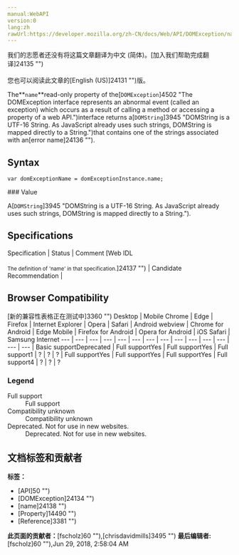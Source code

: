 ```yaml
---
manual:WebAPI
version:0
lang:zh
rawUrl:https://developer.mozilla.org/zh-CN/docs/Web/API/DOMException/name
---
```




<bdi>我们的志愿者还没有将这篇文章翻译为<bdi>中文 (简体)</bdi>。[加入我们帮助完成翻译]24135 "")<br></br>您也可以阅读此文章的[English (US)]24131 "")版。</bdi>






The**`name`**read-only property of the[`DOMException`]4502 "The DOMException interface represents an abnormal event (called an exception) which occurs as a result of calling a method or accessing a property of a web API.")interface returns a[`DOMString`]3945 "DOMString is a UTF-16 String. As JavaScript already uses such strings, DOMString is mapped directly to a String.")that contains one of the strings associated with an[error name]24136 "").


## Syntax<a name="Syntax"></a>

```
var domExceptionName = domExceptionInstance.name;

```
<dl></dl>
### Value<a name="Value"></a>


A[`DOMString`]3945 "DOMString is a UTF-16 String. As JavaScript already uses such strings, DOMString is mapped directly to a String.").


## Specifications<a name="Specifications"></a>
Specification | Status | Comment 
[Web IDL<br></br><small>The definition of &#39;name&#39; in that specification.</small>]24137 "") | Candidate Recommendation |  


## Browser Compatibility<a name="Browser_Compatibility"></a>
[新的兼容性表格正在测试中<i></i>]3360 "")
<abbr>Desktop<i></i></abbr> | <abbr>Mobile<i></i></abbr> 
<abbr>Chrome<i></i></abbr> | <abbr>Edge<i></i></abbr> | <abbr>Firefox<i></i></abbr> | <abbr>Internet Explorer<i></i></abbr> | <abbr>Opera<i></i></abbr> | <abbr>Safari<i></i></abbr> | <abbr>Android webview<i></i></abbr> | <abbr>Chrome for Android<i></i></abbr> | <abbr>Edge Mobile<i></i></abbr> | <abbr>Firefox for Android<i></i></abbr> | <abbr>Opera for Android<i></i></abbr> | <abbr>iOS Safari<i></i></abbr> | <abbr>Samsung Internet<i></i></abbr> 
 ---  |  ---  |  ---  |  ---  |  ---  |  ---  |  ---  |  ---  |  ---  |  ---  |  ---  |  ---  |  ---  |  ---  | 
Basic support<abbr>Deprecated<i></i></abbr> | <abbr>Full support</abbr>Yes | <abbr>Full support</abbr>Yes | <abbr>Full support</abbr>1 | <abbr>?</abbr> | <abbr>?</abbr> | <abbr>?</abbr> | <abbr>Full support</abbr>Yes | <abbr>Full support</abbr>Yes | <abbr>Full support</abbr>Yes | <abbr>Full support</abbr>4 | <abbr>?</abbr> | <abbr>?</abbr> | <abbr>?</abbr> 


### Legend<a name="Legend"></a>
<dl><dt id=''><abbr>Full support</abbr></dt><dd>Full support</dd><dt id=''><abbr>Compatibility unknown</abbr></dt><dd>Compatibility unknown</dd><dt id=''><abbr>Deprecated. Not for use in new websites.<i></i></abbr></dt><dd>Deprecated. Not for use in new websites.</dd></dl>



## 文档标签和贡献者
**标签：**
* [API]50 "")
* [DOMException]24134 "")
* [name]24138 "")
* [Property]14490 "")
* [Reference]3381 "")

**此页面的贡献者：**[fscholz]60 ""),[chrisdavidmills]3495 "")
**最后编辑者:**[fscholz]60 ""),<time>Jun 29, 2018, 2:58:04 AM</time>


